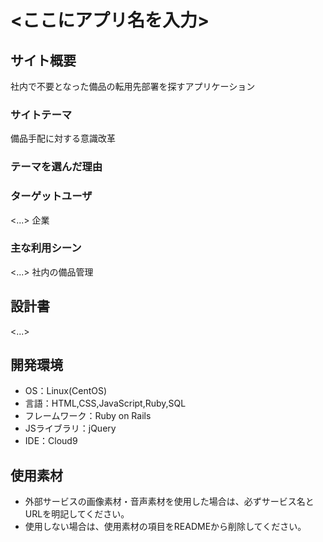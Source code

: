 # <ここにアプリ名を入力>

## サイト概要
社内で不要となった備品の転用先部署を探すアプリケーション

### サイトテーマ
備品手配に対する意識改革

### テーマを選んだ理由



### ターゲットユーザ
<...>
企業

### 主な利用シーン
<...>
社内の備品管理

## 設計書
<...>

## 開発環境
- OS：Linux(CentOS)
- 言語：HTML,CSS,JavaScript,Ruby,SQL
- フレームワーク：Ruby on Rails
- JSライブラリ：jQuery
- IDE：Cloud9

## 使用素材
- 外部サービスの画像素材・音声素材を使用した場合は、必ずサービス名とURLを明記してください。
- 使用しない場合は、使用素材の項目をREADMEから削除してください。